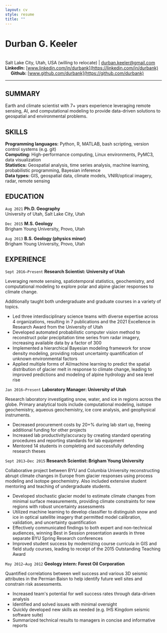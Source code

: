 ```yaml
---
layout: cv
style: resume
title: ""
---
```


# Durban G. Keeler

\
Salt Lake City, Utah, USA (willing to relocate) \| durban.keeler@gmail.com \
**LinkedIn:** [www.linkedin.com/in/durbank](https://linkedin.com/in/durbank) &emsp; **Github:** [www.github.com/durbank](https://github.com/durbank)
<!-- [Email](durban.keeler@gmail.com) \| [Website](https://DrDurban.me) \| [GitHub](https://github.com/durbank) \| [LinkedIn](www.linkedin.com/in/durbank) -->

---

## SUMMARY

Earth and climate scientist with 7+ years experience leveraging remote sensing, AI, and computational modeling to provide data-driven solutions to geospatial and environmental problems.
## SKILLS

**Programming languages:** Python, R, MATLAB, bash scripting, version control systems (e.g. git) \
**Computing:** High-performance computing, Linux environments, PyMC3, data visualization \
**Statistics:** Geospatial analysis, time series analysis, machine learning, probabilistic programming, Bayesian inference \
**Data types:** GIS, geospatial data, climate models, VNIR/optical imagery, radar, remote sensing

## EDUCATION

`Aug 2021`
**Ph.D. Geography**\
University of Utah, Salt Lake City, Utah

`Dec 2015`
**M.S. Geology**\
Brigham Young University, Provo, Utah

`Aug 2013`
**B.S. Geology (physics minor)**\
Brigham Young University, Provo, Utah

## EXPERIENCE

`Sept 2016–Present`
**Research Scientist: University of Utah**

Leveraging remote sensing, spatiotemporal statistics, geochemistry, and computational modeling to explore polar and alpine glacier responses to climate change.
<!-- Specific investigations included reconstruction and analysis of polar precipitation time series and analyses of glacier mass loss across High Mountain Asia. -->
Additionally taught both undergraduate and graduate courses in a variety of topics.

- Led three interdisciplinary science teams with diverse expertise across 4 organizations, resulting in 7 publications and the 2021 Excellence in Research Award from the University of Utah
- Developed automated probabilistic computer vision method to reconstruct polar precipitation time series from radar imagery, increasing available data by a factor of 300
- Implemented a hierarchical Bayesian modeling framework for snow density modeling, providing robust uncertainty quantification of unknown environmental factors
- Applied multiple forms of AI/machine learning to predict the spatial distribution of glacier melt in response to climate change, leading to improved predictions and modeling of alpine hydrology and sea level rise

`Jan 2016–Present`
**Laboratory Manager: University of Utah**

Research laboratory investigating snow, water, and ice in regions across the globe.
Primary analytical tools include computational modeling, isotope geochemistry, aqueous geochemistry, ice core analysis, and geophysical instruments.

- Decreased procurement costs by 20+% during lab start up, freeing additional funding for other projects
- Increased lab productivity/accuracy by creating standard operating procedures and reporting standards for lab equipment
- Mentored 14 students in completing and successfully defending research theses

`Sept 2013–Dec 2015`
**Research Scientist: Brigham Young University**

Collaborative project between BYU and Columbia University reconstructing abrupt climate changes in Europe from glacier responses using process modeling and isotope geochemistry.
Also included extensive student mentoring and teaching of undergraduate students.

- Developed stochastic glacier model to estimate climate changes from minimal surface measurements, providing climate constraints for new regions with robust uncertainty assessments
- Utilized machine learning to develop classifier to distinguish snow and ice in optical satellite imagery that permitted model calibration, validation, and uncertainty quantification
- Effectively communicated findings to both expert and non-technical audiences, winning Best in Session presentation awards in three separate BYU Spring Research conferences
- Improved student success by modernizing course curricula in GIS and field study courses, leading to receipt of the 2015 Outstanding Teaching Award

`May 2012–Aug 2012`
**Geology intern: Forest Oil Corporation**

Quantified correlations between well success and various 3D seismic attributes in the Permian Baisn to help identify future well sites and constrain risk assessments.

- Increased team's potential for well success rates through data-driven analysis
- Identified and solved issues with minimal oversight
- Quickly developed new skills as needed (e.g. IHS Kingdom seismic software suite)
- Summarized technical results to managers in concise and informative reports

<!-- `Sept 2009–May 2011`
**Admissions and Financial Aid Associate: BYU Student Services**

Assisted clients in navigating admissions and financial aid requirements at Brigham Young University.

- Quickly developed and employed expertise in a broad range of topics
- Defused volatile situations with confident competency and empathic communication
- Ensured customer satisfaction using a detail-oriented approach, facilitating inter-department teamwork, and actionable follow-ups
 -->

<!-- ---

Last updated: July 2021 -->
